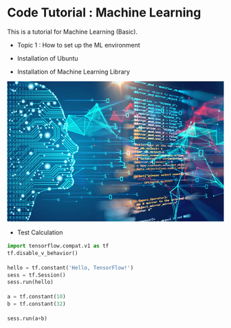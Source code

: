 # Code Tutorial : Machine Learning

This is a tutorial for Machine Learning (Basic).

* Topic 1 : How to set up the ML environment   

- Installation of Ubuntu

- Installation of Machine Learning Library

![Screenshot](img/ML-01.jpeg)

-  Test Calculation

```python
import tensorflow.compat.v1 as tf
tf.disable_v_behavior()

hello = tf.constant('Hello, TensorFlow!')
sess = tf.Session()
sess.run(hello)

a = tf.constant(10)
b = tf.constant(32)

sess.run(a+b)
```

